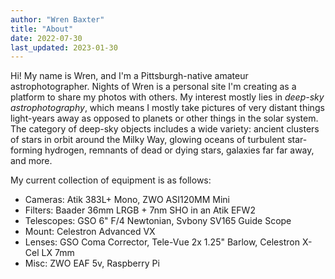 ```yaml
---
author: "Wren Baxter"
title: "About"
date: 2022-07-30
last_updated: 2023-01-30
---
```


Hi! My name is Wren, and I'm a Pittsburgh-native amateur astrophotographer. Nights of Wren is a personal site I'm creating as a platform to share my photos with others. My interest mostly lies in *deep-sky astrophotography*, which means I mostly take pictures of very distant things light-years away as opposed to planets or other things in the solar system. The category of deep-sky objects includes a wide variety: ancient clusters of stars in orbit around the Milky Way, glowing oceans of turbulent star-forming hydrogen, remnants of dead or dying stars, galaxies far far away, and more.

<!--Several of these objects appear very large, spanning the area of several full moons on the night sky, but most are very dim, and require hours of exposure time distributed over dozens or hundreds of exposures to produce a low-noise image in a moderately light-polluted environment. These exposures are then edited (or individually thrown out) to remove sources of interference such as camera electronics, skyglow, or satellite trails, and {{<def "stacking">}}stacked{{</def>}} into one composite final image.-->

My current collection of equipment is as follows:
 - Cameras: Atik 383L+ Mono, ZWO ASI120MM Mini
 - Filters: Baader 36mm LRGB + 7nm SHO in an Atik EFW2
 - Telescopes: GSO 6" F/4 Newtonian, Svbony SV165 Guide Scope
 - Mount: Celestron Advanced VX
 - Lenses: GSO Coma Corrector, Tele-Vue 2x 1.25" Barlow, Celestron X-Cel LX 7mm
 - Misc: ZWO EAF 5v, Raspberry Pi